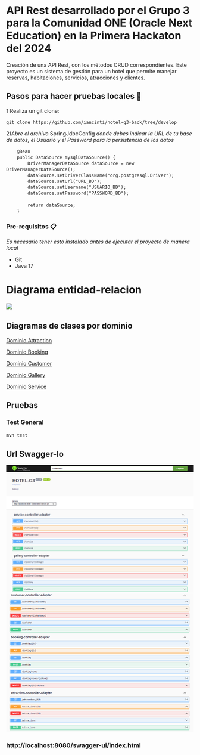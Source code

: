 # API Rest desarrollado por el Grupo 3 para la Comunidad ONE (Oracle Next Education) en la Primera Hackaton del 2024

Creación de una API Rest, con los métodos CRUD correspondientes. Este proyecto es un sistema de gestión para un hotel que permite manejar reservas, habitaciones, servicios, atracciones y clientes. 


## Pasos para hacer pruebas locales 🚀


1 Realiza un git clone:

```
git clone https://github.com/iancinti/hotel-g3-back/tree/develop
```

2)_Abre el archivo_ SpringJdbcConfig _donde debes indicar la URL de tu base de datos, el Usuario y el Password para la persistencia de los datos_

```
    @Bean
    public DataSource mysqlDataSource() {
        DriverManagerDataSource dataSource = new DriverManagerDataSource();
        dataSource.setDriverClassName("org.postgresql.Driver");
        dataSource.setUrl("URL_BD");
        dataSource.setUsername("USUARIO_BD");
        dataSource.setPassword("PASSWORD_BD");

        return dataSource;
    }
```

### Pre-requisitos 📋

_Es necesario tener esto instalado antes de ejecutar el proyecto de manera local_

- Git 
- Java 17

# Diagrama entidad-relacion

![](https://github.com/iancinti/hotel-g3-back/blob/develop/diagrams/Entidad-Relaci%C3%B3n%20.drawio.png)

## Diagramas de clases por dominio
[Dominio Attraction](https://github.com/iancinti/hotel-g3-back/blob/feature/readme-domain/src/main/java/com/g3/hotel_g3_back/attraction/README.md)

[Dominio Booking](https://github.com/iancinti/hotel-g3-back/blob/feature/readme-domain/src/main/java/com/g3/hotel_g3_back/booking/README.md)

[Dominio Customer](https://github.com/iancinti/hotel-g3-back/blob/feature/readme-domain/src/main/java/com/g3/hotel_g3_back/customer/README.md)

[Dominio Gallery](https://github.com/iancinti/hotel-g3-back/blob/feature/readme-domain/src/main/java/com/g3/hotel_g3_back/gallery/README.md)

[Dominio Service](https://github.com/iancinti/hotel-g3-back/blob/feature/readme-domain/src/main/java/com/g3/hotel_g3_back/service/README.md)

## Pruebas

### Test General
```bash
mvn test
```

## Url Swagger-Io 

![](https://github.com/iancinti/hotel-g3-back/blob/develop/diagrams/Swagger-io.png)
![](https://github.com/iancinti/hotel-g3-back/blob/develop/diagrams/Swagger.png)

### http://localhost:8080/swagger-ui/index.html